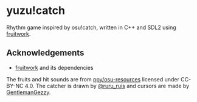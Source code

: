 # yuzu!catch

Rhythm game inspired by osu!catch, written in C++ and SDL2 using [fruitwork](https://github.com/LiterallyFabian/fruitwork).

## Acknowledgements
- [fruitwork](https://github.com/LiterallyFabian/fruitwork) and its dependencies

The fruits and hit sounds are from [ppy/osu-resources](https://github.com/ppy/osu-resources) licensed under CC-BY-NC 4.0. The catcher is drawn by [@ruru_ruis](https://twitter.com/ruru_ruis) and cursors are made by [GentlemanGezzy](http://gentlemangezzy.deviantart.com/).

